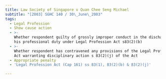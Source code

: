 ```yaml
---
title: Law Society of Singapore v Quan Chee Seng Michael
subtitle: "[2003] SGHC 140 / 30\_June\_2003"
tags:
  - Legal Profession
  - Show cause action
  - >-
    Whether respondent guilty of grossly improper conduct in the discharge of
    his professional duty under Legal Profession Act s83(2)(b)
  - >-
    Whether respondent has contravened any provisions of the Legal Profession
    Act warranting disciplinary action s 83(2)(j) of the Act
  - Appropriate penalty
  - 'Legal Profession Act (Cap 161) ss 83(1), 83(2)(b) & 83(2)(j)'

---
```


